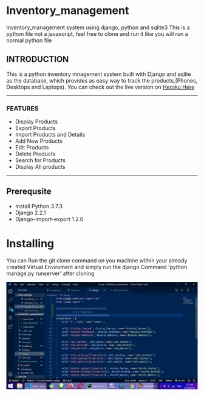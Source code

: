 # Inventory_management

Inventory_management system using django, python and sqlite3
This is a python file not a javascript, feel free to clone and run it like you will run a normal  python file

## INTRODUCTION

This is a python inventory mnagement system built with Django and sqlite as the database,  which provides as easy way to track the products,(Phones, Desktops and Laptops). You can check out the live version on [Heroku Here](https://inventweb.herokuapp.com/)

---
### FEATURES

* Display Products 
* Export Products
* Import Products and Details
* Add New Products
* Edit Products
* Delete Products
* Search for Products
* Display All products
---

## Prerequsite 

* Install Python 3.7.3
* Django 2.2.1
* Django-import-export 1.2.0

# Installing

You can Run the git clone command on you machine within your already created Virtual Enviroment and simply run the django Command 'python manage.py runserver' after cloning

![IMAGE OF VIEWS](1.jpg)
